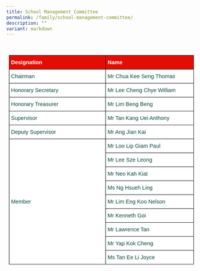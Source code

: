 ```yaml
---
title: School Management Committee
permalink: /family/school-management-committee/
description: ""
variant: markdown
---
```

<br>
<style type="text/css">
.tg  {border-collapse:collapse;border-spacing:0;margin:0px auto;}
.tg td{border-color:black;border-style:solid;border-width:1px;font-family:Arial, sans-serif;font-size:14.5px;
  overflow:hidden;padding:10px 5px;word-break:normal;}
.tg th{border-color:black;border-style:solid;border-width:1px;font-family:Arial, sans-serif;font-size:14.5px;
  font-weight:normal;overflow:hidden;padding:10px 5px;word-break:normal;}
.tg .tg-yhj3{background-color:#FFF;color:#0C463A;text-align:left;vertical-align:middle}
.tg .tg-feqv{background-color:#E40D03;color:#666;font-weight:bold;text-align:left;vertical-align:middle}
.tg .tg-o5fr{background-color:#FFF;color:#FD6500;text-align:left;vertical-align:middle}
</style>

<br>
<table class="tg" style="undefined;table-layout: fixed; width: 491px">
<colgroup>
<col style="width: 257px">
<col style="width: 234px">
</colgroup>

<tbody>
  <tr>
    <td class="tg-feqv"><span style="color:#FFFFFF;background-color:#E40D03">Designation</span></td>
    <td class="tg-feqv"><span style="color:#FFFFFF;background-color:#E40D03">Name</span></td>
  </tr>
	<tr>
    <td class="tg-yhj3">Chairman</td>
    <td class="tg-yhj3">Mr Chua Kee Seng Thomas</td>
	</tr>
	<tr>
    <td class="tg-yhj3">Honorary Secretary</td>
    <td class="tg-yhj3">Mr Lee Cheng Chye William</td>
  </tr>
	<tr>
    <td class="tg-yhj3">Honorary Treasurer</td>
    <td class="tg-yhj3">Mr Lim Beng Beng</td>
  </tr>
	<tr>
    <td class="tg-yhj3">Supervisor</td>
    <td class="tg-yhj3">Mr Tan Kang Uei Anthony</td>
 </tr>
	<tr>
    <td class="tg-yhj3">Deputy Supervisor</td>
    <td class="tg-yhj3">Mr Ang Jian Kai</td>
	</tr>
	<tr>
    <td class="tg-yhj3" rowspan="9">Member</td>
    <td class="tg-yhj3">Mr Loo Lip Giam Paul</td>
  </tr>
	<tr>
    <td class="tg-yhj3">Mr Lee Sze Leong</td>
	</tr>
	<tr>
    <td class="tg-yhj3">Mr Neo Kah Kiat</td>
	</tr>
	<tr>
    <td class="tg-yhj3">Ms Ng Hsueh Ling</td>
	</tr>
	<tr>
    <td class="tg-yhj3">Mr Lim Eng Koo Nelson</td>
	</tr>
	<tr>
    <td class="tg-yhj3">Mr Kenneth Goi</td>
	</tr>
	<tr>
    <td class="tg-yhj3">Mr Lawrence Tan</td>
	</tr>
	<tr>
    <td class="tg-yhj3">Mr Yap Kok Cheng</td>
	</tr>
	<tr>
    <td class="tg-yhj3">Ms Tan Ee Li Joyce</td>
	</tr>
	<tr></tr>
</tbody>
</table>